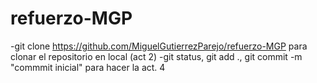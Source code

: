 # refuerzo-MGP
-git clone https://github.com/MiguelGutierrezParejo/refuerzo-MGP
para clonar el repositorio en local (act 2)
-git status, git add ., git commit -m "commmit inicial" para hacer la act. 4
